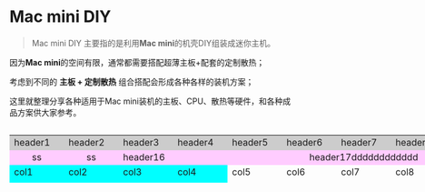 # Mac mini DIY

> Mac mini DIY 主要指的是利用**Mac mini**的机壳DIY组装成迷你主机。

因为**Mac mini**的空间有限，通常都需要搭配超薄主板+配套的定制散热；

考虑到不同的 **主板 + 定制散热** 组合搭配会形成各种各样的装机方案；

这里就整理分享各种适用于Mac mini装机的主板、CPU、散热等硬件，和各种成品方案供大家参考。

 <html xmlns="http://www.w3.org/1999/xhtml">   
    <head>   
        <title>完美冻结列和行 </title>   
        <style type="text/css">   
            .FixedHeaderColumnsTableDiv   
            {   
                overflow: auto;   
                position: relative;   
            }   
            .FixedCell   
            {   
                position: relative;   
                top: expression(this.offsetParent.scrollTop);   
                left: expression(this.parentElement.offsetParent.scrollLeft);   
                z-index: 1800;   
            }   
            .FixedHeaderRow1   
            {   
                position: relative;   
                top: expression(this.offsetParent.scrollTop);   
                background-color: #ccc;   
                z-index: 300;   
            }   
            .FixedHeaderRow2   
            {   
                position: relative;   
                top: expression(this.offsetParent.scrollTop);   
                z-index: 290;   
                background-color:#ffccff;   
            }   
            .FixedDataColumn   
            {   
                position: relative;   
                left: expression(this.parentElement.offsetParent.parentElement.scrollLeft);   
                z-index: 200;   
                background-color: Aqua;   
            }   
        </style>   
    </head>   
    <body>   
        <div class="FixedHeaderColumnsTableDiv" style="width: 1000px; height: 100px">   
            <table border="0" cellpadding="0" cellspacing="0" width="1200px">   
                <tr class="FixedHeaderRow1">   
                    <td class="FixedCell" style="width: 80px">   
                        header1   
                    </td>   
                    <td class="FixedCell" style="width: 80px">   
                        header2   
                    </td>   
                    <td class="FixedCell" style="width: 80px">   
                        header3   
                    </td>   
                    <td class="FixedCell" style="width: 80px">   
                        header4   
                    </td>   
                    <td style="width: 80px">   
                        header5   
                    </td>   
                    <td style="width: 80px">   
                        header6   
                    </td>   
                    <td style="width: 80px">   
                        header7   
                    </td>   
                    <td style="width: 80px">   
                        header8   
                    </td>   
                    <td style="width: 80px">   
                        header9   
                    </td>   
                    <td style="width: 80px">   
                        header10   
                    </td>   
                </tr>   
                <tr class="FixedHeaderRow2">   
                    <td class="FixedCell" style="width: 80px" align="center">   
                        ss   
                    </td>   
                    <td class="FixedCell" style="width: 80px" align="center">   
                        ss   
                    </td>   
                    <td class="FixedCell" style="width: 80px">   
                        header16   
                    </td>   
                    <td class="FixedHeaderColumn1" colspan="7" align="center">   
                        header17dddddddddddd   
                    </td>   
                </tr>   
                <tr>   
                    <td class="FixedDataColumn">   
                        col1   
                    </td>   
                    <td class="FixedDataColumn">   
                        col2   
                    </td>   
                    <td class="FixedDataColumn">   
                        col3   
                    </td>   
                    <td class="FixedDataColumn">   
                        col4   
                    </td>   
                    <td>   
                        col5   
                    </td>   
                    <td>   
                        col6   
                    </td>   
                    <td>   
                        col7   
                    </td>   
                    <td>   
                        col8   
                    </td>   
                    <td>   
                        col9   
                    </td>   
                    <td>   
                        col10   
                    </td>   
                </tr>   
                <tr>   
                    <td class="FixedDataColumn">   
                        col1   
                    </td>   
                    <td class="FixedDataColumn">   
                        col2   
                    </td>   
                    <td class="FixedDataColumn">   
                        col3   
                    </td>   
                    <td class="FixedDataColumn">   
                        col4   
                    </td>   
                    <td>   
                        col5   
                    </td>   
                    <td>   
                        col6   
                    </td>   
                    <td>   
                        col7   
                    </td>   
                    <td>   
                        col8   
                    </td>   
                    <td>   
                        col9   
                    </td>   
                    <td>   
                        col10   
                    </td>   
                </tr>   
                <tr>   
                    <td class="FixedDataColumn">   
                        col1   
                    </td>   
                    <td class="FixedDataColumn">   
                        col2   
                    </td>   
                    <td class="FixedDataColumn">   
                        col3   
                    </td>   
                    <td class="FixedDataColumn">   
                        col4   
                    </td>   
                    <td>   
                        col5   
                    </td>   
                    <td>   
                        col6   
                    </td>   
                    <td>   
                        col7   
                    </td>   
                    <td>   
                        col8   
                    </td>   
                    <td>   
                        col9   
                    </td>   
                    <td>   
                        col10   
                    </td>   
                </tr>   
                <tr>   
                    <td class="FixedDataColumn">   
                        col1   
                    </td>   
                    <td class="FixedDataColumn">   
                        col2   
                    </td>   
                    <td class="FixedDataColumn">   
                        col3   
                    </td>   
                    <td class="FixedDataColumn">   
                        col4   
                    </td>   
                    <td>   
                        col5   
                    </td>   
                    <td>   
                        col6   
                    </td>   
                    <td>   
                        col7   
                    </td>   
                    <td>   
                        col8   
                    </td>   
                    <td>   
                        col9   
                    </td>   
                    <td>   
                        col10   
                    </td>   
                </tr>   
                <tr>   
                    <td class="FixedDataColumn">   
                        col1   
                    </td>   
                    <td class="FixedDataColumn">   
                        col2   
                    </td>   
                    <td class="FixedDataColumn">   
                        col3   
                    </td>   
                    <td class="FixedDataColumn">   
                        col4   
                    </td>   
                    <td>   
                        col5   
                    </td>   
                    <td>   
                        col6   
                    </td>   
                    <td>   
                        col7   
                    </td>   
                    <td>   
                        col8   
                    </td>   
                    <td>   
                        col9   
                    </td>   
                    <td>   
                        col10   
                    </td>   
                </tr>   
                <tr>   
                    <td class="FixedDataColumn">   
                        col1   
                    </td>   
                    <td class="FixedDataColumn">   
                        col2   
                    </td>   
                    <td class="FixedDataColumn">   
                        col3   
                    </td>   
                    <td class="FixedDataColumn">   
                        col4   
                    </td>   
                    <td>   
                        col5   
                    </td>   
                    <td>   
                        col6   
                    </td>   
                    <td>   
                        col7   
                    </td>   
                    <td>   
                        col8   
                    </td>   
                    <td>   
                        col9   
                    </td>   
                    <td>   
                        col10   
                    </td>   
                </tr>   
                <tr>   
                    <td class="FixedDataColumn">   
                        col1   
                    </td>   
                    <td class="FixedDataColumn">   
                        col2   
                    </td>   
                    <td class="FixedDataColumn">   
                        col3   
                    </td>   
                    <td class="FixedDataColumn">   
                        col4   
                    </td>   
                    <td>   
                        col5   
                    </td>   
                    <td>   
                        col6   
                    </td>   
                    <td>   
                        col7   
                    </td>   
                    <td>   
                        col8   
                    </td>   
                    <td>   
                        col9   
                    </td>   
                    <td>   
                        col10   
                    </td>   
                </tr>   
            </table>   
        </div>   
    </body>   
    </html> 